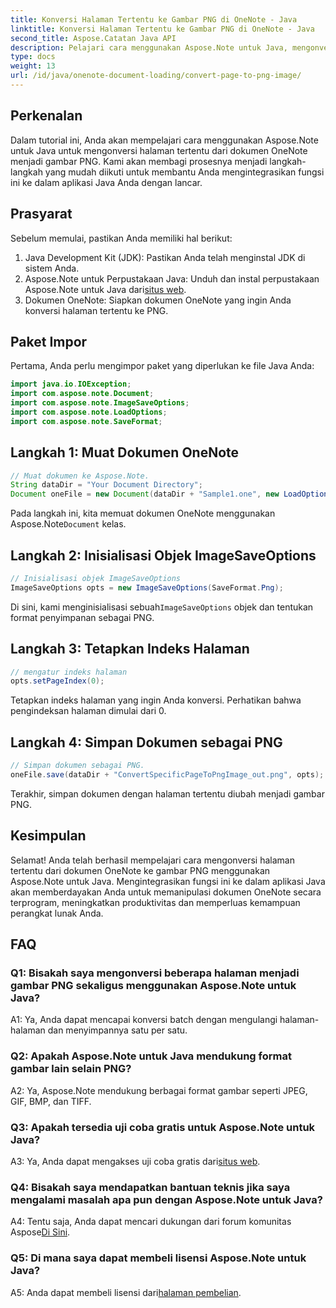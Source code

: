 ```yaml
---
title: Konversi Halaman Tertentu ke Gambar PNG di OneNote - Java
linktitle: Konversi Halaman Tertentu ke Gambar PNG di OneNote - Java
second_title: Aspose.Catatan Java API
description: Pelajari cara menggunakan Aspose.Note untuk Java, mengonversi halaman OneNote ke PNG. Ikuti langkah mudah, muat dokumen, dan atur opsi. Sempurnakan aplikasi Java dengan fungsi ini.
type: docs
weight: 13
url: /id/java/onenote-document-loading/convert-page-to-png-image/
---
```

## Perkenalan

Dalam tutorial ini, Anda akan mempelajari cara menggunakan Aspose.Note untuk Java untuk mengonversi halaman tertentu dari dokumen OneNote menjadi gambar PNG. Kami akan membagi prosesnya menjadi langkah-langkah yang mudah diikuti untuk membantu Anda mengintegrasikan fungsi ini ke dalam aplikasi Java Anda dengan lancar.

## Prasyarat

Sebelum memulai, pastikan Anda memiliki hal berikut:

1. Java Development Kit (JDK): Pastikan Anda telah menginstal JDK di sistem Anda.
2.  Aspose.Note untuk Perpustakaan Java: Unduh dan instal perpustakaan Aspose.Note untuk Java dari[situs web](https://releases.aspose.com/note/java/).
3. Dokumen OneNote: Siapkan dokumen OneNote yang ingin Anda konversi halaman tertentu ke PNG.

## Paket Impor

Pertama, Anda perlu mengimpor paket yang diperlukan ke file Java Anda:

```java
import java.io.IOException;
import com.aspose.note.Document;
import com.aspose.note.ImageSaveOptions;
import com.aspose.note.LoadOptions;
import com.aspose.note.SaveFormat;
```

## Langkah 1: Muat Dokumen OneNote

```java
// Muat dokumen ke Aspose.Note.
String dataDir = "Your Document Directory";
Document oneFile = new Document(dataDir + "Sample1.one", new LoadOptions());
```

 Pada langkah ini, kita memuat dokumen OneNote menggunakan Aspose.Note`Document` kelas.

## Langkah 2: Inisialisasi Objek ImageSaveOptions

```java
// Inisialisasi objek ImageSaveOptions
ImageSaveOptions opts = new ImageSaveOptions(SaveFormat.Png);
```

 Di sini, kami menginisialisasi sebuah`ImageSaveOptions` objek dan tentukan format penyimpanan sebagai PNG.

## Langkah 3: Tetapkan Indeks Halaman

```java
// mengatur indeks halaman
opts.setPageIndex(0);
```

Tetapkan indeks halaman yang ingin Anda konversi. Perhatikan bahwa pengindeksan halaman dimulai dari 0.

## Langkah 4: Simpan Dokumen sebagai PNG

```java
// Simpan dokumen sebagai PNG.
oneFile.save(dataDir + "ConvertSpecificPageToPngImage_out.png", opts);
```

Terakhir, simpan dokumen dengan halaman tertentu diubah menjadi gambar PNG.

## Kesimpulan

Selamat! Anda telah berhasil mempelajari cara mengonversi halaman tertentu dari dokumen OneNote ke gambar PNG menggunakan Aspose.Note untuk Java. Mengintegrasikan fungsi ini ke dalam aplikasi Java akan memberdayakan Anda untuk memanipulasi dokumen OneNote secara terprogram, meningkatkan produktivitas dan memperluas kemampuan perangkat lunak Anda.

## FAQ

### Q1: Bisakah saya mengonversi beberapa halaman menjadi gambar PNG sekaligus menggunakan Aspose.Note untuk Java?

A1: Ya, Anda dapat mencapai konversi batch dengan mengulangi halaman-halaman dan menyimpannya satu per satu.

### Q2: Apakah Aspose.Note untuk Java mendukung format gambar lain selain PNG?

A2: Ya, Aspose.Note mendukung berbagai format gambar seperti JPEG, GIF, BMP, dan TIFF.

### Q3: Apakah tersedia uji coba gratis untuk Aspose.Note untuk Java?

 A3: Ya, Anda dapat mengakses uji coba gratis dari[situs web](https://releases.aspose.com/).

### Q4: Bisakah saya mendapatkan bantuan teknis jika saya mengalami masalah apa pun dengan Aspose.Note untuk Java?

 A4: Tentu saja, Anda dapat mencari dukungan dari forum komunitas Aspose[Di Sini](https://forum.aspose.com/c/note/28).

### Q5: Di mana saya dapat membeli lisensi Aspose.Note untuk Java?

 A5: Anda dapat membeli lisensi dari[halaman pembelian](https://purchase.aspose.com/buy).